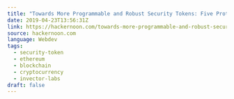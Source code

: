 ```yaml
---
title: "Towards More Programmable and Robust Security Tokens: Five Protocols that Should be Part of…"
date: 2019-04-23T13:56:31Z
link: https://hackernoon.com/towards-more-programmable-and-robust-security-tokens-five-protocols-that-should-be-part-of-a02093bcb190?source=rss----3a8144eabfe3---4
source: hackernoon.com
language: Webdev
tags:
  - security-token
  - ethereum
  - blockchain
  - cryptocurrency
  - invector-labs
draft: false
---
```

